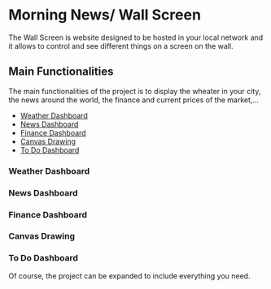 # Morning News/ Wall Screen

The Wall Screen is website designed to be hosted in your local network and it allows to control and see different things on a screen on the wall. 

## Main Functionalities
The main functionalities of the project is to display the wheater in your city, the news around the world, the finance and current prices of the market,...

- [Weather Dashboard](#weather-dashboard)
- [News Dashboard](#news-dashboard)
- [Finance Dashboard](#finance-dashboard)
- [Canvas Drawing](#canvas-drawing)
- [To Do Dashboard](#to-do-dashboard)

### Weather Dashboard

### News Dashboard

### Finance Dashboard

### Canvas Drawing

### To Do Dashboard


Of course, the project can be expanded to include everything you need.

